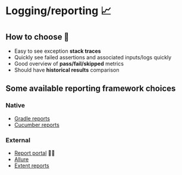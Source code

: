 # Logging/reporting 📈

## How to choose 🤔

- Easy to see exception **stack traces**
- Quickly see failed assertions and associated inputs/logs quickly
- Good overview of **pass/fail/skipped** metrics
- Should have **historical results** comparison

## Some available reporting framework choices

### Native

- [Gradle reports](https://docs.gradle.org/current/userguide/java_testing.html)
- [Cucumber reports](https://cucumber.io/docs/cucumber/reporting/)

### External

- [Report portal](https://reportportal.io/) 🤘🏼
- [Allure](http://allure.qatools.ru/)
- [Extent reports](https://extentreports.com/)
